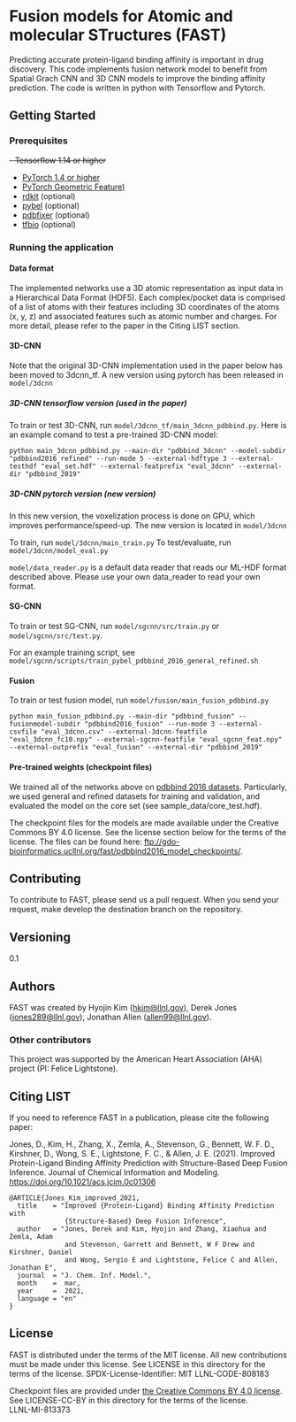 # Fusion models for Atomic and molecular STructures (FAST)

Predicting accurate protein-ligand binding affinity is important in drug discovery. This code implements fusion network model to benefit from Spatial Grach CNN and 3D CNN models to improve the binding affinity prediction. The code is written in python with Tensorflow and Pytorch.  

 

## Getting Started

### Prerequisites

~~- Tensorflow 1.14 or higher~~
- [PyTorch 1.4 or higher](https://pytorch.org)
- [PyTorch Geometric Feature)](https://github.com/rusty1s/pytorch_geometric)
- [rdkit](rdkit.org) (optional)
- [pybel](https://github.com/pybel/pybel)  (optional)
- [pdbfixer](https://github.com/openmm/pdbfixer)  (optional)
- [tfbio](https://gitlab.com/cheminfIBB/tfbio)  (optional)


### Running the application

#### Data format

The implemented networks use a 3D atomic representation as input data in a Hierarchical Data Format (HDF5). 
Each complex/pocket data is comprised of a list of atoms with their features including 3D coordinates of the atoms (x, y, z) and associated features such as atomic number and charges. For more detail, please refer to the paper in the Citing LIST section.  


#### 3D-CNN

Note that the original 3D-CNN implementation used in the paper below has been moved to 3dcnn_tf. A new version using pytorch has been released in `model/3dcnn`


##### 3D-CNN tensorflow version (used in the paper)

To train or test 3D-CNN, run `model/3dcnn_tf/main_3dcnn_pdbbind.py`. 
Here is an example comand to test a pre-trained 3D-CNN model:

```
python main_3dcnn_pdbbind.py --main-dir "pdbbind_3dcnn" --model-subdir "pdbbind2016_refined" --run-mode 5 --external-hdftype 3 --external-testhdf "eval_set.hdf" --external-featprefix "eval_3dcnn" --external-dir "pdbbind_2019"
```

##### 3D-CNN pytorch version (new version)

In this new version, the voxelization process is done on GPU, which improves performance/speed-up. The new version is located in `model/3dcnn`

To train, run `model/3dcnn/main_train.py`
To test/evaluate, run `model/3dcnn/model_eval.py`

`model/data_reader.py` is a default data reader that reads our ML-HDF format described above. Please use your own data_reader to read your own format.


#### SG-CNN

To train or test SG-CNN, run `model/sgcnn/src/train.py` or `model/sgcnn/src/test.py`. 

For an example training script, see `model/sgcnn/scripts/train_pybel_pdbbind_2016_general_refined.sh`


#### Fusion

To train or test fusion model, run `model/fusion/main_fusion_pdbbind.py`

```
python main_fusion_pdbbind.py --main-dir "pdbbind_fusion" --fusionmodel-subdir "pdbbind2016_fusion" --run-mode 3 --external-csvfile "eval_3dcnn.csv" --external-3dcnn-featfile "eval_3dcnn_fc10.npy" --external-sgcnn-featfile "eval_sgcnn_feat.npy" --external-outprefix "eval_fusion" --external-dir "pdbbind_2019"
```

#### Pre-trained weights (checkpoint files)

We trained all of the networks above on [pdbbind 2016 datasets](http://www.pdbbind.org.cn). Particularly, we used general and refined datasets for training and validation, and evaluated the model on the core set (see sample_data/core_test.hdf). 

The checkpoint files for the models are made available under the Creative Commons BY 4.0 license. See the license section below for the terms of the license. The files can be found here: ftp://gdo-bioinformatics.ucllnl.org/fast/pdbbind2016_model_checkpoints/. 



## Contributing

To contribute to FAST, please send us a pull request. When you send your request, make develop 
the destination branch on the repository.
 


## Versioning
0.1



## Authors

FAST was created by Hyojin Kim (hkim@llnl.gov), Derek Jones (jones289@llnl.gov), Jonathan Allen (allen99@llnl.gov). 

### Other contributors
This project was supported by the American Heart Association (AHA) project (PI: Felice Lightstone). 



## Citing LIST

If you need to reference FAST in a publication, please cite the following paper:




Jones, D., Kim, H., Zhang, X., Zemla, A., Stevenson, G., Bennett, W. F. D., Kirshner, D., Wong, S. E., Lightstone, F. C., & Allen, J. E. (2021). Improved Protein-Ligand Binding Affinity Prediction with Structure-Based Deep Fusion Inference. Journal of Chemical Information and Modeling. https://doi.org/10.1021/acs.jcim.0c01306

```
@ARTICLE{Jones_Kim_improved_2021,
  title    = "Improved {Protein-Ligand} Binding Affinity Prediction with
              {Structure-Based} Deep Fusion Inference",
  author   = "Jones, Derek and Kim, Hyojin and Zhang, Xiaohua and Zemla, Adam
              and Stevenson, Garrett and Bennett, W F Drew and Kirshner, Daniel
              and Wong, Sergio E and Lightstone, Felice C and Allen, Jonathan E",
  journal  = "J. Chem. Inf. Model.",
  month    =  mar,
  year     =  2021,
  language = "en"
}
```


## License
FAST is distributed under the terms of the MIT license. All new contributions must be made under this license. See LICENSE in this directory for the terms of the license.
SPDX-License-Identifier: MIT
LLNL-CODE-808183

Checkpoint files are provided under [the Creative Commons BY 4.0 license](https://creativecommons.org/licenses/by/4.0/). See LICENSE-CC-BY in this directory for the terms of the license.  
LLNL-MI-813373

